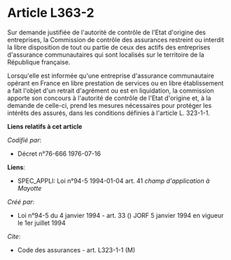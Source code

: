 # Article L363-2

Sur demande justifiée de l'autorité de contrôle de l'Etat d'origine des entreprises, la Commission de contrôle des assurances
restreint ou interdit la libre disposition de tout ou partie de ceux des actifs des entreprises d'assurance communautaires
qui sont localisés sur le territoire de la République française.

Lorsqu'elle est informée qu'une entreprise d'assurance communautaire opérant en France en libre prestation de services ou en
libre établissement a fait l'objet d'un retrait d'agrément ou est en liquidation, la commission apporte son concours à
l'autorité de contrôle de l'Etat d'origine et, à la demande de celle-ci, prend les mesures nécessaires pour protéger les
intérêts des assurés, dans les conditions définies à l'article L. 323-1-1.

**Liens relatifs à cet article**

_Codifié par_:

  - Décret n°76-666 1976-07-16

**Liens**:

  - SPEC_APPLI: Loi n°94-5 1994-01-04 art. 41 *champ d'application à Mayotte*

_Créé par_:

  - Loi n°94-5 du 4 janvier 1994 - art. 33 () JORF 5 janvier 1994 en vigueur le 1er juillet 1994

_Cite_:

  - Code des assurances - art. L323-1-1 (M)
